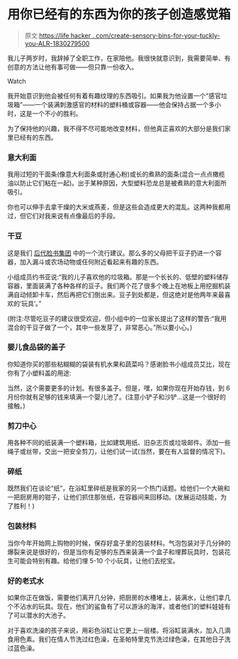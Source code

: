 # 用你已经有的东西为你的孩子创造感觉箱

> 原文:[https://life hacker . com/create-sensory-bins-for-your-tuckly-you-ALR-1830279500](https://lifehacker.com/create-sensory-bins-for-your-toddler-with-stuff-you-alr-1830279500)

我儿子两岁时，我辞掉了全职工作，在家陪他。我很快就意识到，我需要简单、有创意的方法让他有事可做——但只靠一份收入。

Watch

我开始意识到他会被任何有着有趣纹理的东西吸引。如果我为他设置一个“感官垃圾箱”——一个装满刺激感官的材料的塑料桶或容器——他会保持占据一个多小时，这是一个不小的胜利。

为了保持他的兴趣，我不得不尽可能地改变材料，但他真正喜欢的大部分是我们家里已经有的东西。

### 意大利面

我用过短的干面条(像意大利面条或肘通心粉)或长的煮熟的面条(混合一点点橄榄油以防止它们粘在一起)。出于某种原因，大型塑料恐龙总是被煮熟的意大利面所吸引。

你也可以伸手去拿干燥的大米或燕麦，但是这些会造成更大的混乱。这两种我都用过，但它们对我来说有点像最后的手段。

### 干豆

这是我们 [后代脸书集团](https://www.facebook.com/groups/2018785615043946/) 中的一个流行建议。那么多的父母把干豆子扔进一个容器，加入漏斗或农场动物或任何附近看起来有趣的东西。

小组成员约书亚说:“我的儿子喜欢他的垃圾箱。那是一个长长的、低壁的塑料储存容器，里面装满了各种各样的豆子。我们两个花了很多个晚上在地板上用挖掘机装满自动倾卸卡车，然后再把它们倒出来。豆子到处都是，但这绝对是他两年来最喜欢的‘玩具’。”

(附注:尽管吃豆子的建议很受欢迎，但小组中的一位家长提出了这样的警告:“我用混合的干豆子做了一个，其中一些发芽了，非常恶心。”所以要小心。)

### 婴儿食品袋的盖子

你知道你买的那些粘糊糊的袋装有机水果和蔬菜吗？感谢脸书小组成员艾比，现在你有了小塑料盖的用途:

当然，这个需要更多的计划。有很多盖子。但是，嘿，如果你现在开始存钱，到 6 月份你就有足够的钱来填满一个婴儿池了。(注意小铲子和沙铲...这是一个很好的接触。)

### 剪刀中心

用各种不同的纸装满一个塑料箱，比如建筑用纸、旧杂志页或垃圾邮件。添加一些绳子或丝带，交出一把安全剪刀，让他们试一试(当然，要在有人监督的情况下)。

### 碎纸

既然我们在谈论“纸”，在浴缸里碎纸是我家的另一个热门话题。给他们一个大碗和一把厨房用的钳子，让他们抓住那张纸，在容器间来回移动。(发展运动技能，为了胜利！)

### 包装材料

当你今年开始网上购物的时候，保存好盒子里的包装材料。气泡包装对于几分钟的爆裂来说是很好的，但是当你有足够的东西来装满一个盒子和埋葬玩具时，包装花生可能会特别有趣。给他们埋 5-10 个小玩具，让他们去挖宝。

### 好的老式水

如果你正在做饭，需要他们离开几分钟，把厨房的水槽堵上，装满水，让他们拿几个不沾水的玩具。现在，他们的鲨鱼有了可以游泳的海洋，或者他们的塑料娃娃有了可以潜水的大池子。

对于喜欢洗澡的孩子来说，用彩色浴缸让它更上一层楼。将浴缸装满水，加入几滴食用色素。我们在情人节洗过红色澡，在圣帕特里克节洗过绿色澡，在其他日子洗过蓝色澡。